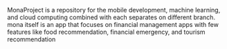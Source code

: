 MonaProject is a repository for the  mobile development, machine learning, and cloud computing combined with each separates on different branch. mona itself is an app that focuses on financial management apps with few features like food recommendation, financial emergency, and tourism recommendation
